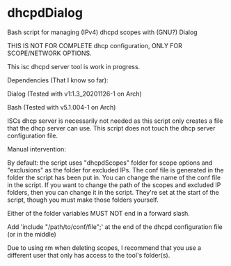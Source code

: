 # dhcpdDialog
Bash script for managing (IPv4) dhcpd scopes with (GNU?) Dialog

THIS IS NOT FOR COMPLETE dhcp configuration, ONLY FOR SCOPE/NETWORK OPTIONS.

This isc dhcpd server tool is work in progress.

Dependencies (That I know so far):

Dialog (Tested with v1:1.3_20201126-1 on Arch)

Bash (Tested with v5.1.004-1 on Arch)

ISCs dhcp server is necessarily not needed as this script only creates a file that the dhcp server can use. This script does not touch the dhcp server configuration file.

Manual intervention:

By default: the script uses "dhcpdScopes" folder for scope options and "exclusions" as the folder for excluded IPs. The conf file is generated in the folder the script has been put in. You can change the name of the conf file in the script. If you want to change the path of the scopes and excluded IP folders, then you can change it in the script. They're set at the start of the script, though you must make those folders yourself.

Either of the folder variables MUST NOT end in a forward slash.

Add 'include "/path/to/conf/file";' at the end of the dhcpd configuration file (or in the middle)

Due to using rm when deleting scopes, I recommend that you use a different user that only has access to the tool's folder(s).
